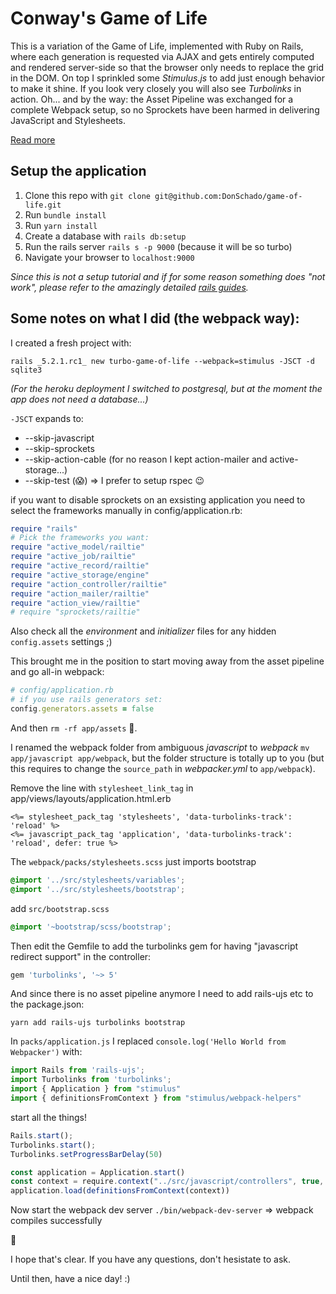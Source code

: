 # Conway's Game of Life

This is a variation of the Game of Life, implemented with Ruby on Rails, where each generation is requested via AJAX and gets entirely computed and rendered server-side so that the browser only needs to replace the grid in the DOM. On top I sprinkled some *Stimulus.js* to add just enough behavior to make it shine. If you look very closely you will also see *Turbolinks* in action. Oh... and by the way: the Asset Pipeline was exchanged for a complete Webpack setup, so no Sprockets have been harmed in delivering JavaScript and Stylesheets.

[Read more](https://game-of-life-turbo.herokuapp.com)

## Setup the application

1. Clone this repo with `git clone git@github.com:DonSchado/game-of-life.git`
2. Run `bundle install`
3. Run `yarn install`
4. Create a database with `rails db:setup`
5. Run the rails server `rails s -p 9000` (because it will be so turbo)
5. Navigate your browser to `localhost:9000`

_Since this is not a setup tutorial and if for some reason something does "not work",
please refer to the amazingly detailed [rails guides](https://guides.rubyonrails.org/development_dependencies_install.html)._


## Some notes on what I did (the webpack way):

I created a fresh project with:
```
rails _5.2.1.rc1_ new turbo-game-of-life --webpack=stimulus -JSCT -d sqlite3
```

_(For the heroku deployment I switched to postgresql, but at the moment the app does not need a database...)_

`-JSCT` expands to:
* --skip-javascript
* --skip-sprockets
* --skip-action-cable (for no reason I kept action-mailer and active-storage...)
* --skip-test (:scream:) => I prefer to setup rspec :wink:

if you want to disable sprockets on an exsisting application you need to select the frameworks manually in config/application.rb:

```ruby
require "rails"
# Pick the frameworks you want:
require "active_model/railtie"
require "active_job/railtie"
require "active_record/railtie"
require "active_storage/engine"
require "action_controller/railtie"
require "action_mailer/railtie"
require "action_view/railtie"
# require "sprockets/railtie"
```

Also check all the _environment_ and _initializer_ files for any hidden `config.assets` settings ;)

This brought me in the position to start moving away from the asset pipeline and go all-in webpack:

```ruby
# config/application.rb
# if you use rails generators set:
config.generators.assets = false
```

And then `rm -rf app/assets` :wave:.

I renamed the webpack folder from ambiguous _javascript_ to _webpack_ `mv app/javascript app/webpack`, but the folder structure is totally up to you (but this requires to change the `source_path` in _webpacker.yml_ to `app/webpack`).

Remove the line with `stylesheet_link_tag` in app/views/layouts/application.html.erb

```erb
<%= stylesheet_pack_tag 'stylesheets', 'data-turbolinks-track': 'reload' %>
<%= javascript_pack_tag 'application', 'data-turbolinks-track': 'reload', defer: true %>
```

The `webpack/packs/stylesheets.scss` just imports bootstrap

```scss
@import '../src/stylesheets/variables';
@import '../src/stylesheets/bootstrap';
```

add `src/bootstrap.scss`
```scss
@import '~bootstrap/scss/bootstrap';
```

Then edit the Gemfile to add the turbolinks gem for having "javascript redirect support" in the controller:

```ruby
gem 'turbolinks', '~> 5'
```

And since there is no asset pipeline anymore I need to add rails-ujs etc to the package.json:
```
yarn add rails-ujs turbolinks bootstrap
```

In `packs/application.js` I replaced `console.log('Hello World from Webpacker')` with:

```js
import Rails from 'rails-ujs';
import Turbolinks from 'turbolinks';
import { Application } from "stimulus"
import { definitionsFromContext } from "stimulus/webpack-helpers"
```

start all the things!

```js
Rails.start();
Turbolinks.start();
Turbolinks.setProgressBarDelay(50)

const application = Application.start()
const context = require.context("../src/javascript/controllers", true, /.js$/)
application.load(definitionsFromContext(context))
```

Now start the webpack dev server `./bin/webpack-dev-server`
=> webpack compiles successfully

:tada:


I hope that's clear.
If you have any questions, don't hesistate to ask.

Until then, have a nice day! :)
